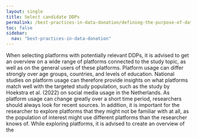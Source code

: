 ```yaml
---
layout: single
title: Select candidate DDPs
permalink: /best-practices-in-data-donation/defining-the-purpose-of-data-donation-in-the-study/select-candidate-DDPs
toc: false
sidebar:
  nav: "best-practices-in-data-donation"
---
```


When selecting platforms with potentially relevant DDPs, it is advised to get an overview on a wide range of platforms connected to the study topic, as well as on the general users of these platforms. Platform usage can differ strongly over age groups, countries, and levels of education. National studies on platform usage can therefore provide insights on what platforms match well with the targeted study population, such as the study by Hoekstra et al. (2022) on social media usage in the Netherlands. As platform usage can change greatly over a short time period, researchers should always look for recent sources. In addition, it is important for the researcher to explore platforms that they might not be familiar with at all, as the population of interest might use different platforms than the researcher knows of. While exploring platforms, it is advised to create an overview of the